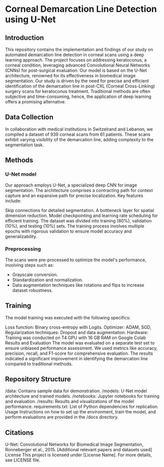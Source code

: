 # Corneal Demarcation Line Detection using U-Net

## Introduction
This repository contains the implementation and findings of our study on automated demarcation line detection in corneal scans using a deep learning approach. The project focuses on addressing keratoconus, a corneal condition, leveraging advanced Convolutional Neural Networks (CNNs) for post-surgical evaluation. Our model is based on the U-Net architecture, renowned for its effectiveness in biomedical image segmentation.
Our study is driven by the need for precise and efficient identification of the demarcation line in post-CXL (Corneal Cross-Linking) surgery scans for keratoconus treatment. Traditional methods are often subjective and time-consuming, hence, the application of deep learning offers a promising alternative.

## Data Collection
In collaboration with medical institutions in Switzelrand and Lebanon, we compiled a dataset of 939 corneal scans from 61 patients. These scans exhibit varying visibility of the demarcation line, adding complexity to the segmentation task.

## Methods

### U-Net model
Our approach employs U-Net, a specialized deep CNN for image segmentation. The architecture comprises a contracting path for context capture and an expansive path for precise localization. Key features include:

Skip connections for detailed segmentation.
A bottleneck layer for spatial dimension reduction.
Model checkpointing and learning rate scheduling for efficient training.
The dataset was divided into training (80%), validation (10%), and testing (10%) sets. The training process involves multiple epochs with rigorous validation to ensure model accuracy and generalizability.

### Preprocessing
The scans were pre-processed to optimize the model's performance, involving steps such as:

- Grayscale conversion.
- Standardization and normalization.
- Data augmentation techniques like rotations and flips to increase dataset robustness.


## Training
The model training was executed with the following specifics:

Loss function: Binary cross-entropy with Logits.
Optimizer: ADAM, SGD,
Regularization techniques: Dropout and data augmentation.
Hardware: Training was conducted on T4 GPU with 16 GB RAM on Google Colab
Results and Evaluation
The model was evaluated on a separate test set to ensure unbiased performance assessment. We used metrics like accuracy, precision, recall, and F1-score for comprehensive evaluation. The results indicated a significant improvement in identifying the demarcation line compared to traditional methods.

## Repository Structure
/data: Contains sample data for demonstration.
/models: U-Net model architecture and trained models.
/notebooks: Jupyter notebooks for training and evaluation.
/results: Results and visualizations of the model performance.
requirements.txt: List of Python dependencies for replication.
Usage
Instructions on how to set up the environment, train the model, and perform evaluations are provided in the /docs directory.


## Citations
U-Net: Convolutional Networks for Biomedical Image Segmentation, Ronneberger et al., 2015.
[Additional relevant papers and datasets used]
License
This project is licensed under [License Name]. For more details, see LICENSE file.

